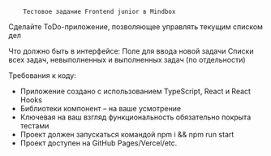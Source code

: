         Тестовое задание Frontend junior в Mindbox

Сделайте ToDo-приложение, позволяющее управлять текущим списком дел

Что должно быть в интерфейсе:
Поле для ввода новой задачи
Списки всех задач, невыполненных и выполненных задач (по отдельности)

Требования к коду:

-   Приложение создано с использованием TypeScript, React и React Hooks
-   Библиотеки компонент – на ваше усмотрение
-   Ключевая на ваш взгляд функциональность обязательно покрыта тестами
-   Проект должен запускаться командой npm i && npm run start
-   Проект доступен на GitHub Pages/Vercel/etc.
